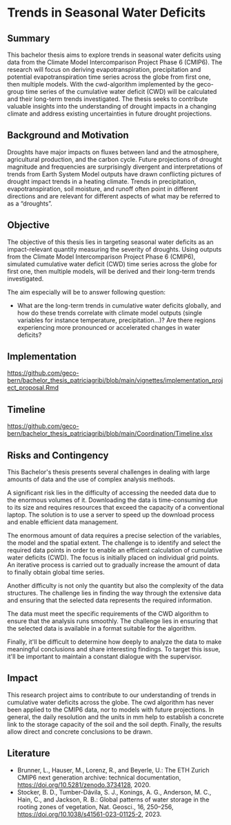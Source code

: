 # Trends in Seasonal Water Deficits

## Summary

This bachelor thesis aims to explore trends in seasonal water deficits using data from the Climate Model Intercomparison Project Phase 6 (CMIP6). The research will focus on deriving evapotranspiration, precipitation and potential evapotranspiration time series across the globe from first one, then multiple models. With the cwd-algorithm implemented by the geco-group time series of the cumulative water deficit (CWD) will be calculated and their long-term trends investigated. The thesis seeks to contribute valuable insights into the understanding of drought impacts in a changing climate and address existing uncertainties in future drought projections.

## Background and Motivation

Droughts have major impacts on fluxes between land and the atmosphere, agricultural production, and the carbon cycle. Future projections of drought magnitude and frequencies are surprisingly divergent and interpretations of trends from Earth System Model outputs have drawn conflicting pictures of drought impact trends in a heating climate. Trends in precipitation, evapotranspiration, soil moisture, and runoff often point in different directions and are relevant for different aspects of what may be referred to as a “droughts”. 

## Objective

The objective of this thesis lies in targeting seasonal water deficits as an impact-relevant quantity measuring the severity of droughts. Using outputs from the Climate Model Intercomparison Project Phase 6 (CMIP6), simulated cumulative water deficit (CWD) time series across the globe for first one, then multiple models, will be derived and their long-term trends investigated.

The aim especially will be to answer following question: 

- What are the long-term trends in cumulative water deficits globally, and how do these trends correlate with climate model outputs (single variables for instance temperature, precipitation...)? Are there regions experiencing more pronounced or accelerated changes in water deficits?

## Implementation

https://github.com/geco-bern/bachelor_thesis_patriciagribi/blob/main/vignettes/implementation_project_proposal.Rmd

## Timeline

https://github.com/geco-bern/bachelor_thesis_patriciagribi/blob/main/Coordination/Timeline.xlsx 

## Risks and Contingency

This Bachelor's thesis presents several challenges in dealing with large amounts of data and the use of complex analysis methods. 

A significant risk lies in the difficulty of accessing the needed data due to the enormous volumes of it. Downloading the data is time-consuming due to its size and requires resources that exceed the capacity of a conventional laptop. The solution is to use a server to speed up the download process and enable efficient data management.

The enormous amount of data requires a precise selection of the variables, the model and the spatial extent. The challenge is to identify and select the required data points in order to enable an efficient calculation of cumulative water deficits (CWD). The focus is initially placed on individual grid points. An iterative process is carried out to gradually increase the amount of data to finally obtain global time series.

Another difficulty is not only the quantity but also the complexity of the data structures. The challenge lies in finding the way through the extensive data and ensuring that the selected data represents the required information.

The data must meet the specific requirements of the CWD algorithm to ensure that the analysis runs smoothly. The challenge lies in ensuring that the selected data is available in a format suitable for the algorithm.

Finally, it'll be difficult to determine how deeply to analyze the data to make meaningful conclusions and share interesting findings. To target this issue, it'll be important to maintain a constant dialogue with the supervisor.

## Impact

This research project aims to contribute to our understanding of trends in cumulative water deficits across the globe. The cwd algorithm has never been applied to the CMIP6 data, nor to models with future projections. In general, the daily resolution and the units in mm help to establish a concrete link to the storage capacity of the soil and the soil depth. Finally, the results allow direct and concrete conclusions to be drawn.

## Literature

- Brunner, L., Hauser, M., Lorenz, R., and Beyerle, U.: The ETH Zurich CMIP6 next generation archive: technical documentation, https://doi.org/10.5281/zenodo.3734128, 2020.
- Stocker, B. D., Tumber-Dávila, S. J., Konings, A. G., Anderson, M. C., Hain, C., and Jackson, R. B.: Global patterns of water storage in the rooting zones of vegetation, Nat. Geosci., 16, 250–256, https://doi.org/10.1038/s41561-023-01125-2, 2023.






